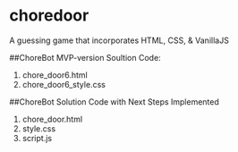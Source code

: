 # choredoor
A guessing game that incorporates HTML, CSS, &amp; VanillaJS

##ChoreBot MVP-version Soultion Code:
1. chore_door6.html
2. chore_door6_style.css

##ChoreBot Solution Code with Next Steps Implemented
1. chore_door.html
2. style.css
3. script.js
